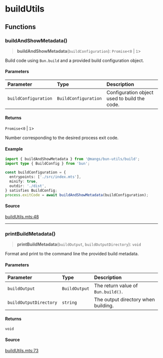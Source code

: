 # buildUtils

## Functions

### buildAndShowMetadata()

> **buildAndShowMetadata**(`buildConfiguration`): `Promise`\<`0` \| `1`\>

Build code using `Bun.build` and a provided build configuration object.

#### Parameters

| Parameter | Type | Description |
| :------ | :------ | :------ |
| `buildConfiguration` | `BuildConfiguration` | Configuration object used to build the code. |

#### Returns

`Promise`\<`0` \| `1`\>

Number corresponding to the desired process exit code.

#### Example

```ts
import { buildAndShowMetadata } from '@mangs/bun-utils/build';
import type { BuildConfig } from 'bun';

const buildConfiguration = {
  entrypoints: ['./src/index.mts'],
  minify: true,
  outdir: './dist',
} satisfies BuildConfig;
process.exitCode = await buildAndShowMetadata(buildConfiguration);
```

#### Source

[buildUtils.mts:48](https://github.com/mangs/bun-utils/blob/c8a91098ee2ea0950299a6900712473dd396801a/src/buildUtils.mts#L48)

***

### printBuildMetadata()

> **printBuildMetadata**(`buildOutput`, `buildOutputDirectory`): `void`

Format and print to the command line the provided build metadata.

#### Parameters

| Parameter | Type | Description |
| :------ | :------ | :------ |
| `buildOutput` | `BuildOutput` | The return value of `Bun.build()`. |
| `buildOutputDirectory` | `string` | The output directory when building. |

#### Returns

`void`

#### Source

[buildUtils.mts:73](https://github.com/mangs/bun-utils/blob/c8a91098ee2ea0950299a6900712473dd396801a/src/buildUtils.mts#L73)
